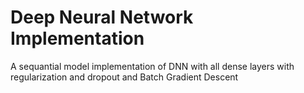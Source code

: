 # Deep Neural Network Implementation
 A sequantial model implementation of DNN with all dense layers with regularization and dropout and Batch Gradient Descent

